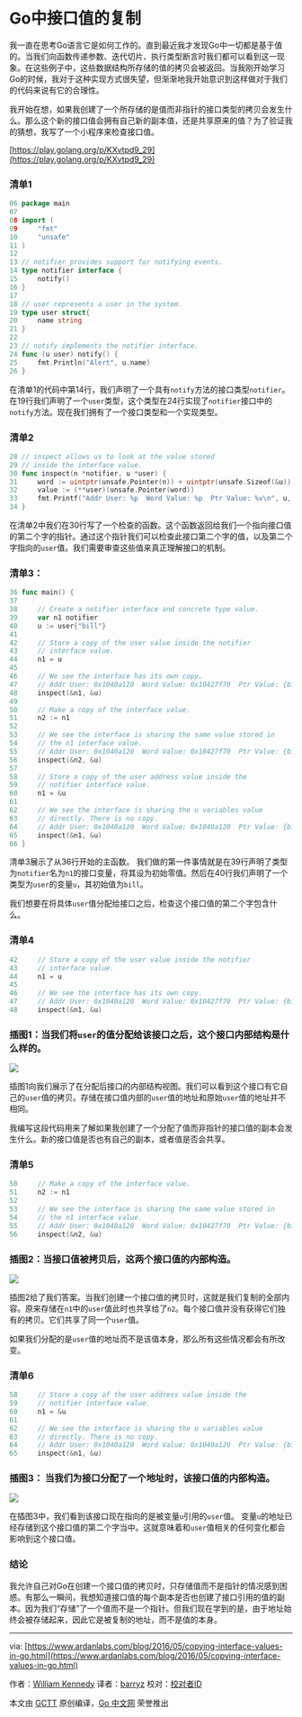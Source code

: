 
# Go中接口值的复制

我一直在思考Go语言它是如何工作的。直到最近我才发现Go中一切都是基于值的。当我们向函数传递参数、迭代切片、执行类型断言时我们都可以看到这一现象。在这些例子中，这些数据结构所存储的值的拷贝会被返回。当我刚开始学习Go的时候，我对于这种实现方式很失望，但渐渐地我开始意识到这样做对于我们的代码来说有它的合理性。

我开始在想，如果我创建了一个所存储的是值而非指针的接口类型的拷贝会发生什么。那么这个新的接口值会拥有自己新的副本值，还是共享原来的值？为了验证我的猜想，我写了一个小程序来检查接口值。

[https://play.golang.org/p/KXvtpd9_29](https://play.golang.org/p/KXvtpd9_29)

### 清单1

```go
06 package main
07
08 import (
09     "fmt"
10     "unsafe"
11 )
12  
13 // notifier provides support for notifying events.
14 type notifier interface {
15     notify()
16 }
17  
18 // user represents a user in the system.
19 type user struct{
20     name string
21 }
22  
23 // notify implements the notifier interface.
24 func (u user) notify() {
25     fmt.Println("Alert", u.name)
26 }
```

在清单1的代码中第14行，我们声明了一个具有`notify`方法的接口类型`notifier`。在19行我们声明了一个`user`类型，这个类型在24行实现了`notifier`接口中的`notify`方法。现在我们拥有了一个接口类型和一个实现类型。

### 清单2

```go
28 // inspect allows us to look at the value stored
29 // inside the interface value.
30 func inspect(n *notifier, u *user) {
31     word := uintptr(unsafe.Pointer(n)) + uintptr(unsafe.Sizeof(&u))
32     value := (**user)(unsafe.Pointer(word))
33     fmt.Printf("Addr User: %p  Word Value: %p  Ptr Value: %v\n", u, *value, **value)
34 }
```

在清单2中我们在30行写了一个检查的函数。这个函数返回给我们一个指向接口值的第二个字的指针。通过这个指针我们可以检查此接口第二个字的值，以及第二个字指向的`user`值。我们需要审查这些值来真正理解接口的机制。

### 清单3：

```go
36 func main() {
37
38     // Create a notifier interface and concrete type value.
39     var n1 notifier
40     u := user{"bill"}
41
42     // Store a copy of the user value inside the notifier
43     // interface value.
44     n1 = u
45
46     // We see the interface has its own copy.
47     // Addr User: 0x1040a120  Word Value: 0x10427f70  Ptr Value: {bill}
48     inspect(&n1, &u)
49
50     // Make a copy of the interface value.
51     n2 := n1
52 	
53     // We see the interface is sharing the same value stored in
54     // the n1 interface value.
55     // Addr User: 0x1040a120  Word Value: 0x10427f70  Ptr Value: {bill}
56     inspect(&n2, &u)
57
58     // Store a copy of the user address value inside the
59     // notifier interface value.
60     n1 = &u
61
62     // We see the interface is sharing the u variables value
63     // directly. There is no copy.
64     // Addr User: 0x1040a120  Word Value: 0x1040a120  Ptr Value: {bill}
65     inspect(&n1, &u)
66 }
```

清单3展示了从36行开始的主函数。 我们做的第一件事情就是在39行声明了类型为`notifier`名为`n1`的接口变量，将其设为初始零值。然后在40行我们声明了一个类型为`user`的变量`u`，其初始值为`bill`。

我们想要在将具体`user`值分配给接口之后，检查这个接口值的第二个字包含什么。

### 清单4

```go
42     // Store a copy of the user value inside the notifier
43     // interface value.
44     n1 = u
45
46     // We see the interface has its own copy.
47     // Addr User: 0x1040a120  Word Value: 0x10427f70  Ptr Value: {bill}
48     inspect(&n1, &u)
```

### 插图1：当我们将`user`的值分配给该接口之后，这个接口内部结构是什么样的。

![](https://www.ardanlabs.com/images/goinggo/69_figure1.png)

插图1向我们展示了在分配后接口的内部结构视图。我们可以看到这个接口有它自己的`user`值的拷贝。存储在接口值内部的`user`值的地址和原始`user`值的地址并不相同。

我编写这段代码用来了解如果我创建了一个分配了值而非指针的接口值的副本会发生什么。新的接口值是否也有自己的副本，或者值是否会共享。

### 清单5

```go
50     // Make a copy of the interface value.
51     n2 := n1
52 	
53     // We see the interface is sharing the same value stored in
54     // the n1 interface value.
55     // Addr User: 0x1040a120  Word Value: 0x10427f70  Ptr Value: {bill}
56     inspect(&n2, &u)
```

### 插图2：当接口值被拷贝后，这两个接口值的内部构造。

![](https://www.ardanlabs.com/images/goinggo/69_figure2.png)

插图2给了我们答案。当我们创建一个接口值的拷贝时，这就是我们复制的全部内容。原来存储在`n1`中的`user`值此时也共享给了`n2`。每个接口值并没有获得它们独有的拷贝。它们共享了同一个`user`值。

如果我们分配的是`user`值的地址而不是该值本身，那么所有这些情况都会有所改变。

### 清单6

```go
58     // Store a copy of the user address value inside the
59     // notifier interface value.
60     n1 = &u
61
62     // We see the interface is sharing the u variables value
63     // directly. There is no copy.
64     // Addr User: 0x1040a120  Word Value: 0x1040a120  Ptr Value: {bill}
65     inspect(&n1, &u)
```

### 插图3： 当我们为接口分配了一个地址时，该接口值的内部构造。

![](https://www.ardanlabs.com/images/goinggo/69_figure3.png)

在插图3中，我们看到该接口现在指向的是被变量`u`引用的`user`值。 变量`u`的地址已经存储到这个接口值的第二个字当中。这就意味着和`user`值相关的任何变化都会影响到这个接口值。

### 结论

我允许自己对Go在创建一个接口值的拷贝时，只存储值而不是指针的情况感到困惑。有那么一瞬间，我想知道接口值的每个副本是否也创建了接口引用的值的副本。因为我们“存储”了一个值而不是一个指针。但我们现在学到的是，由于地址始终会被存储起来，因此它是被复制的地址，而不是值的本身。

---

via: [https://www.ardanlabs.com/blog/2016/05/copying-interface-values-in-go.html](https://www.ardanlabs.com/blog/2016/05/copying-interface-values-in-go.html)

作者：[William Kennedy](https://github.com/ardanlabs/gotraining)
译者：[barryz](https://github.com/barryz)
校对：[校对者ID](https://github.com/校对者ID)

本文由 [GCTT](https://github.com/studygolang/GCTT) 原创编译，[Go 中文网](https://studygolang.com/) 荣誉推出
